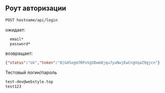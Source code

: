 ## Роут авторизации

```bash
POST hostname/api/login
```

ожидает:
```bash
  email*
  password*
```

возвращает:
```json
{"status":"ok","token":"8|G45ogm7RPxSgVDwm8jqu7yuNwjEwCngVqaZ9gjcn"}
```

Тестовый логин/пароль
```bash
test-dev@webstyle.top
test123
```

